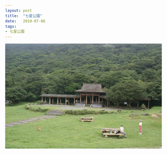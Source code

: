 ```yaml
---
layout: post
title:  "七星公園"
date:   2010-07-06
tags:
- 七星公園
---
```

![七星公園](/media/2010-07-06-七星公園.jpeg)